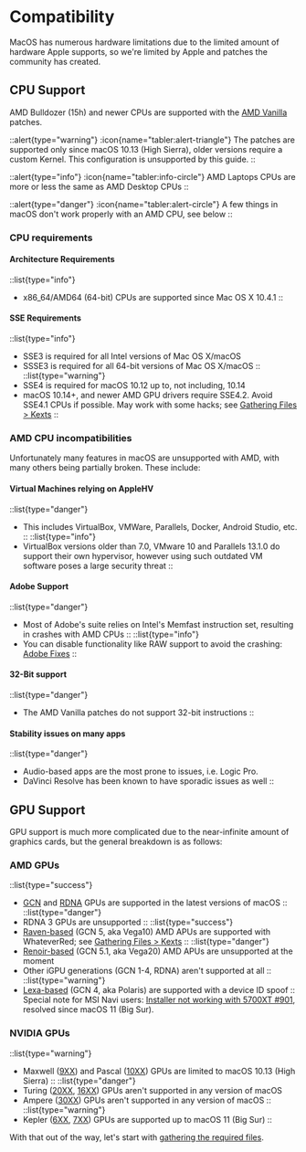 # Compatibility

MacOS has numerous hardware limitations due to the limited amount of hardware Apple supports, so we're limited by Apple and patches the community has created.

## CPU Support

AMD Bulldozer (15h) and newer CPUs are supported with the [AMD Vanilla](https://github.com/AMD-OSX/AMD_Vanilla) patches.

::alert{type="warning"}
:icon{name="tabler:alert-triangle"} The patches are supported only since macOS 10.13 (High Sierra), older versions require a custom Kernel. This configuration is unsupported by this guide.
::

::alert{type="info"}
:icon{name="tabler:info-circle"} AMD Laptops CPUs are more or less the same as AMD Desktop CPUs
::

::alert{type="danger"}
:icon{name="tabler:alert-circle"} A few things in macOS don't work properly with an AMD CPU, see below
::

### CPU requirements

#### Architecture Requirements

::list{type="info"}
- x86_64/AMD64 (64-bit) CPUs are supported since Mac OS X 10.4.1
::

#### SSE Requirements

::list{type="info"}
- SSE3 is required for all Intel versions of Mac OS X/macOS
- SSSE3 is required for all 64-bit versions of Mac OS X/macOS
::
::list{type="warning"}
- SSE4 is required for macOS 10.12 up to, not including, 10.14
- macOS 10.14+, and newer AMD GPU drivers require SSE4.2. Avoid SSE4.1 CPUs if possible. May work with some hacks; see [Gathering Files > Kexts](/guide/gathering-files/kexts)
::

### AMD CPU incompatibilities

Unfortunately many features in macOS are unsupported with AMD, with many others being partially broken. These include:

#### Virtual Machines relying on AppleHV

::list{type="danger"}
- This includes VirtualBox, VMWare, Parallels, Docker, Android Studio, etc.
::
::list{type="info"}
- VirtualBox versions older than 7.0, VMware 10 and Parallels 13.1.0 do support their own hypervisor, however using such outdated VM software poses a large security threat
::

#### Adobe Support

::list{type="danger"}
- Most of Adobe's suite relies on Intel's Memfast instruction set, resulting in crashes with AMD CPUs
::
::list{type="info"}
- You can disable functionality like RAW support to avoid the crashing: [Adobe Fixes](https://gist.github.com/naveenkrdy/26760ac5135deed6d0bb8902f6ceb6bd)
::

#### 32-Bit support

::list{type="danger"}
- The AMD Vanilla patches do not support 32-bit instructions
::

#### Stability issues on many apps

::list{type="danger"}
- Audio-based apps are the most prone to issues, i.e. Logic Pro.
- DaVinci Resolve has been known to have sporadic issues as well
::

## GPU Support

GPU support is much more complicated due to the near-infinite amount of graphics cards, but the general breakdown is as follows:

### AMD GPUs

::list{type="success"}
- [GCN](https://en.wikipedia.org/wiki/Graphics_Core_Next) and [RDNA](https://en.wikipedia.org/wiki/RDNA_(microarchitecture)) GPUs are supported in the latest versions of macOS
::
::list{type="danger"}
- RDNA 3 GPUs are unsupported
::
::list{type="success"}
- [Raven-based](https://www.techpowerup.com/gpu-specs/amd-raven.g816) (GCN 5, aka Vega10) AMD APUs are supported with WhateverRed; see [Gathering Files > Kexts](/guide/gathering-files/kexts)
::
::list{type="danger"}
- [Renoir-based](https://www.techpowerup.com/gpu-specs/amd-renoir.g1058) (GCN 5.1, aka Vega20) AMD APUs are unsupported at the moment
- Other iGPU generations (GCN 1-4, RDNA) aren't supported at all
::
::list{type="warning"}
- [Lexa-based](https://www.techpowerup.com/gpu-specs/amd-lexa.g806) (GCN 4, aka Polaris) are supported with a device ID spoof
::
Special note for MSI Navi users: [Installer not working with 5700XT #901](https://github.com/acidanthera/bugtracker/issues/901), resolved since macOS 11 (Big Sur).

### NVIDIA GPUs

::list{type="warning"}
- Maxwell ([9XX](https://en.wikipedia.org/wiki/GeForce_900_series)) and Pascal ([10XX](https://en.wikipedia.org/wiki/GeForce_10_series)) GPUs are limited to macOS 10.13 (High Sierra)
::
::list{type="danger"}
- Turing ([20XX](https://en.wikipedia.org/wiki/GeForce_20_series), [16XX](https://en.wikipedia.org/wiki/GeForce_16_series)) GPUs aren't supported in any version of macOS
- Ampere ([30XX](https://en.wikipedia.org/wiki/GeForce_30_series)) GPUs aren't supported in any version of macOS
::
::list{type="warning"}
- Kepler ([6XX](https://en.wikipedia.org/wiki/GeForce_600_series), [7XX](https://en.wikipedia.org/wiki/GeForce_700_series)) GPUs are supported up to macOS 11 (Big Sur)
::

With that out of the way, let's start with [gathering the required files](/guide/gathering-files).
